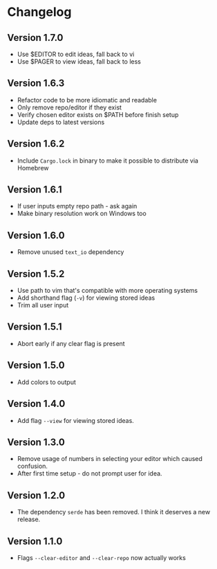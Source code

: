 # Changelog

## Version 1.7.0
* Use $EDITOR to edit ideas, fall back to vi
* Use $PAGER to view ideas, fall back to less

## Version 1.6.3
* Refactor code to be more idiomatic and readable
* Only remove repo/editor if they exist
* Verify chosen editor exists on $PATH before finish setup
* Update deps to latest versions

## Version 1.6.2
* Include `Cargo.lock` in binary to make it possible to distribute via Homebrew

## Version 1.6.1
* If user inputs empty repo path - ask again
* Make binary resolution work on Windows too

## Version 1.6.0
* Remove unused `text_io` dependency

## Version 1.5.2
* Use path to vim that's compatible with more operating systems
* Add shorthand flag (`-v`) for viewing stored ideas
* Trim all user input

## Version 1.5.1
* Abort early if any clear flag is present

## Version 1.5.0
* Add colors to output

## Version 1.4.0
* Add flag `--view` for viewing stored ideas.

## Version 1.3.0
* Remove usage of numbers in selecting your editor which caused confusion.
* After first time setup - do not prompt user for idea.

## Version 1.2.0
* The dependency `serde` has been removed. I think it deserves a new release.

## Version 1.1.0
* Flags `--clear-editor` and `--clear-repo` now actually works

